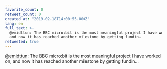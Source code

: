 ```yaml
---
favorite_count: 0
retweet_count: 0
created_at: "2019-02-18T14:00:55.000Z"
lang: en
full_text: >-
  @emidttun: The BBC micro:bit is the most meaningful project I have worked on,
  and now it has reached another milestone by getting fundin…
retweeted: true
---
```


[@emidttun](https://twitter.com/emidttun): The BBC micro:bit is the most
meaningful project I have worked on, and now it has reached another milestone by
getting fundin…
